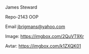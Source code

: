 James Steward

Repo-2143 OOP

Email jbrigmans@yahoo.com

Image: https://imgbox.com/2QuVT9Xr
 
Avtar: https://imgbox.com/k1ZXQK01 

